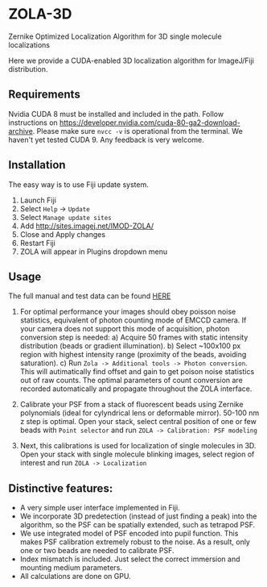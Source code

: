 # ZOLA-3D
Zernike Optimized Localization Algorithm for 3D single molecule localizations

Here we provide a CUDA-enabled 3D localization algorithm for ImageJ/Fiji distribution. 

## Requirements

Nvidia CUDA 8 must be installed and included in the path. 
Follow instructions on https://developer.nvidia.com/cuda-80-ga2-download-archive. 
Please make sure `nvcc -v` is operational from the terminal.
We haven't yet tested CUDA 9. Any feedback is very welcome. 

## Installation

The easy way is to use Fiji update system. 
1. Launch Fiji
2. Select `Help` -> `Update`
3. Select `Manage update sites`
4. Add http://sites.imagej.net/IMOD-ZOLA/
5. Close and Apply changes
6. Restart Fiji
7. ZOLA will appear in Plugins dropdown menu

## Usage

The full manual and test data can be found [HERE](https://www.dropbox.com/sh/5h4kz7ruuv3iw0b/AAD4JSNIT-L17mVr1EqMi2WRa?dl=0)

1. For optimal performance your images should obey poisson noise statistics, equivalent of photon counting mode of EMCCD camera. If your camera does not support this mode of acquisition, photon conversion step is needed:
a) Acquire 50 frames with static intensity distribution (beads or gradient illumination). 
b) Select ~100x100 px region with highest intensity range (proximity of the beads, avoiding saturation). 
c) Run `Zola -> Additional tools -> Photon conversion`. This will autimatically find offset and gain to get poison noise statistics out of raw counts. The optimal parameters of count conversion are recorded automatically and propagate throughout the ZOLA interface.

2. Calibrate your PSF from a stack of fluorescent beads using Zernike polynomials (ideal for cylyndrical lens or deformable mirror). 50-100 nm z step is optimal.
Open your stack, select central position of one or few beads with `Point selector` and run `ZOLA -> Calibration: PSF modeling`

3. Next, this calibrations is used for localization of single molecules in 3D. 
Open your stack with single molecule blinking images, select region of interest and run `ZOLA -> Localization`

## Distinctive features:

* A very simple user interface implemented in Fiji.
* We incorporate 3D predetection (instead of just finding a peak) into the algorithm, so the PSF can be spatially extended, such as tetrapod PSF.
* We use integrated model of PSF encoded into pupil function. This makes PSF calibration extremely robust to the noise. As a result, only one or two beads are needed to calibrate PSF.
* Index mismatch is included. Just select the correct immersion and mounting medium parameters.
* All calculations are done on GPU.


